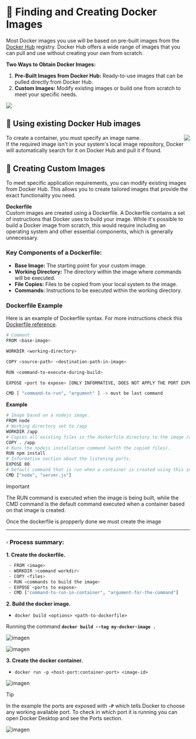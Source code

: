 # 📌 Finding and Creating Docker Images

Most Docker images you use will be based on pre-built images from the [Docker Hub](https://hub.docker.com/) registry. Docker Hub offers a wide range of images that you can pull and use without creating your own from scratch.

**Two Ways to Obtain Docker Images:**
1. **Pre-Built Images from Docker Hub:** Ready-to-use images that can be pulled directly from Docker Hub.
2. **Custom Images:** Modify existing images or build one from scratch to meet your specific needs.
   
<img src="https://github.com/user-attachments/assets/a4609622-22a9-4132-99e4-13bef6203cb2">
   
<br/>

## 🔹 Using existing Docker Hub images
<img align="right" src="https://github.com/user-attachments/assets/131b7c4d-78f1-4077-b9d6-645998d69b62">   

To create a container, you must specify an image name.    
If the required image isn't in your system's local image repository, Docker will automatically search for it on Docker Hub and pull it if found.
   
## 🔹 Creating Custom Images
To meet specific application requirements, you can modify existing images from Docker Hub. This allows you to create tailored images that provide the exact functionality you need.   
   
**Dockerfile**   
Custom images are created using a Dockerfile. A Dockerfile contains a set of instructions that Docker uses to build your image. 
While it's possible to build a Docker image from scratch, this would require including an operating system and other essential components, which is generally unnecessary. 

### Key Components of a Dockerfile:
- **Base Image:** The starting point for your custom image.
- **Working Directory:** The directory within the image where commands will be executed.
- **File Copies:** Files to be copied from your local system to the image.
- **Commands:** Instructions to be executed within the working directory.

### Dockerfile Example
Here is an example of Dockerfile syntax. For more instructions check this [Dockerfile reference](https://docs.docker.com/reference/dockerfile/). 
```bash
# Comment
FROM <base-image>

WORKDIR <working-directory>

COPY <source-path> <destination-path-in-image>

RUN <command-to-execute-during-build>

EXPOSE <port to expose> [ONLY INFORMATIVE, DOES NOT APPLY THE PORT EXPOSITION]

CMD [ "command-to-run", "argument" ] -> must be last command
```

**Example**
```bash
# Image based on a nodejs image.
FROM node
# Working directory set to /app
WORKDIR /app
# Copies all existing files in the dockerfile directory to the image /app directory.
COPY . /app
# Runs the nodejs installation command (with the copied files).
RUN npm install
# Informative section about the listening ports.
EXPOSE 80
# Default command that is run when a container is created using this image.
CMD ["node", "server.js"]
```

> [!IMPORTANT]
> The RUN command is executed when the image is being built, while the CMD command is the default command executed when a container based on that image is created.

Once the dockerfile is propperly done we must create the image


---
### ▫️ Process summary:

**1. Create the dockerfile.**
   ```bash
    - FROM <image>
    - WORKDIR <command workdir>
    - COPY <files>
    - RUN <commands to build the image>
    - EXPOSE <ports to expose>
    - CMD ["command-to-run-in-container", "argument-for-the-command"]
   ```

**2. Build the docker image.**
 - `docker build <options> <path-to-dockerfile>`

Running the command **`docker build --tag my-docker-image .`**
   
![imagen](https://github.com/user-attachments/assets/ef8d2534-8480-424e-a8e7-5246734bbf71)
   
![imagen](https://github.com/user-attachments/assets/bef7925e-f284-4f12-8df4-e3034ad3a146)


**3. Create the docker container.**
- `docker run -p <host-port:container-port> <image-id>`
   
![imagen](https://github.com/user-attachments/assets/8696b4cf-e87c-4efc-a60b-7784b67a1a2a)

>[!TIP]
>In the example the ports are exposed with **`-P`** which tells Docker to choose any working available port. To check in which port it is running you can open Docker Desktop and see the Ports section.
>
>![imagen](https://github.com/user-attachments/assets/4ab37d38-3239-4fd0-907f-d21298bd20a8)




